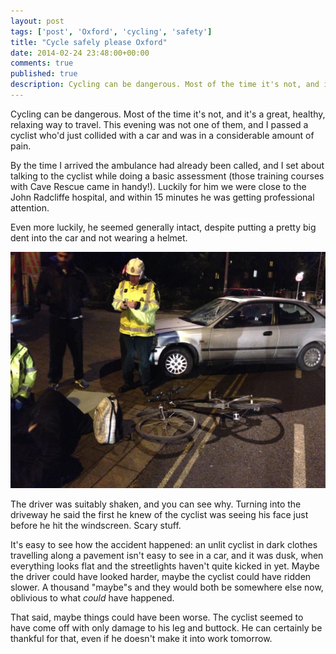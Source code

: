 ```yaml
---
layout: post
tags: ['post', 'Oxford', 'cycling', 'safety']
title: "Cycle safely please Oxford"
date: 2014-02-24 23:48:00+00:00
comments: true
published: true
description: Cycling can be dangerous. Most of the time it's not, and it's a great, healthy, relaxing way to travel. This evening was not one of them, and I passed a cyclist who'd just collided with a car and was in a considerable amount of pain.
---
```


Cycling can be dangerous. Most of the time it's not, and it's a great, healthy, relaxing way to travel. This evening was not one of them, and I passed a cyclist who'd just collided with a car and was in a considerable amount of pain.

By the time I arrived the ambulance had already been called, and I set about talking to the cyclist while doing a basic assessment (those training courses with Cave Rescue came in handy!). Luckily for him we were close to the John Radcliffe hospital, and within 15 minutes he was getting professional attention.

Even more luckily, he seemed generally intact, despite putting a pretty big dent into the car and not wearing a helmet.

![Paramedics attending the accident](./images/2014-02-24-cycling-accident.jpg)

The driver was suitably shaken, and you can see why. Turning into the driveway he said the first he knew of the cyclist was seeing his face just before he hit the windscreen. Scary stuff.

It's easy to see how the accident happened: an unlit cyclist in dark clothes travelling along a pavement isn't easy to see in a car, and it was dusk, when everything looks flat and the streetlights haven't quite kicked in yet. Maybe the driver could have looked harder, maybe the cyclist could have ridden slower. A thousand "maybe"s and they would both be somewhere else now, oblivious to what *could* have happened.

That said, maybe things could have been worse. The cyclist seemed to have come off with only damage to his leg and buttock. He can certainly be thankful for that, even if he doesn't make it into work tomorrow.
